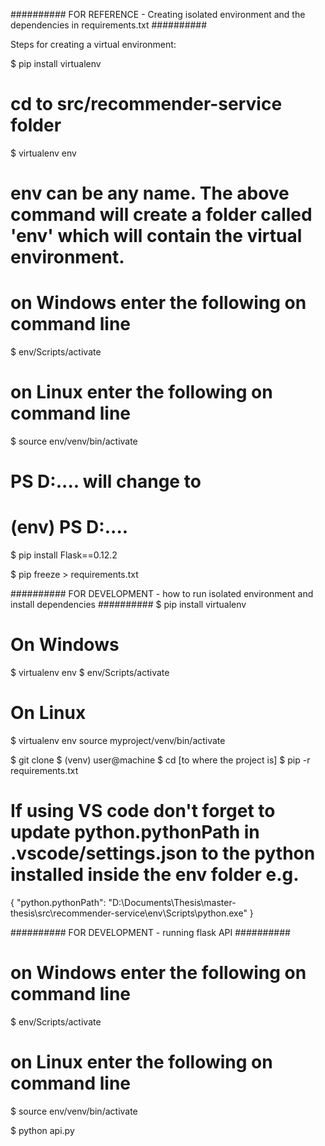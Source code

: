 ########## FOR REFERENCE - Creating isolated environment and the dependencies in requirements.txt ##########

Steps for creating a virtual environment:

$ pip install virtualenv

# cd to src/recommender-service folder

$ virtualenv env
# env can be any name. The above command will create a folder called 'env' which will contain the virtual environment.

# on Windows enter the following on command line
$ env/Scripts/activate
# on Linux enter the following on command line
$ source env/venv/bin/activate

#       PS D:\.... will change to 
# (env) PS D:\....

$ pip install Flask==0.12.2

$ pip freeze > requirements.txt

########## FOR DEVELOPMENT - how to run isolated environment and install dependencies ##########
$ pip install virtualenv

# On Windows
$ virtualenv env 
$ env/Scripts/activate

# On Linux
$ virtualenv env source myproject/venv/bin/activate 

$ git clone
$ (venv) user@machine $ cd [to where the project is]
$ pip -r requirements.txt

# If using VS code don't forget to update python.pythonPath in .vscode/settings.json to the python installed inside the env folder e.g.
{
    "python.pythonPath": "D:\\Documents\\Thesis\\master-thesis\\src\\recommender-service\\env\\Scripts\\python.exe"
}

########## FOR DEVELOPMENT - running flask API ##########

# on Windows enter the following on command line
$ env/Scripts/activate
# on Linux enter the following on command line
$ source env/venv/bin/activate

$ python api.py